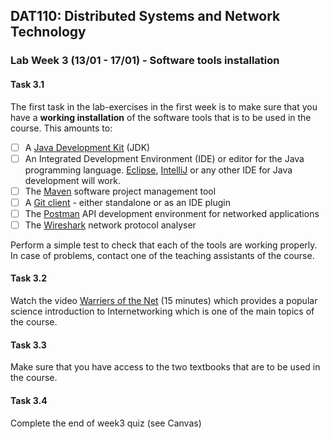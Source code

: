 ## DAT110: Distributed Systems and Network Technology

### Lab Week 3 (13/01 - 17/01) - Software tools installation

#### Task 3.1

The first task in the lab-exercises in the first week is to make sure that you have a **working installation** of the software tools that is to be used in the course. This amounts to:

- [ ] A [Java Development Kit]( https://www.oracle.com/technetwork/java/javase/downloads/jdk11-downloads-5066655.html) (JDK)
- [ ] An Integrated Development Environment (IDE) or editor for the Java programming language. [Eclipse]( https://www.eclipse.org/downloads/packages/release/2018-12/r/eclipse-ide-java-developers), [IntelliJ](https://www.jetbrains.com/idea/) or any other IDE for Java development will work.
- [ ] The [Maven](https://maven.apache.org) software project management tool
- [ ] A [Git client](https://git-scm.com/downloads) - either standalone or as an IDE plugin
- [ ] The [Postman](https://www.getpostman.com/tools) API development environment for networked applications
- [ ] The [Wireshark](https://www.wireshark.org  ) network protocol analyser

Perform a simple test to check that each of the tools are working properly. In case of problems, contact one of the teaching assistants of the course.

#### Task 3.2

Watch the video [Warriers of the Net](https://www.youtube.com/watch?v=PBWhzz_Gn10) (15 minutes) which provides a popular science introduction to Internetworking which is one of the main topics of the course.

#### Task 3.3

Make sure that you have access to the two textbooks that are to be used in the course.

#### Task 3.4

Complete the end of week3 quiz (see Canvas)
